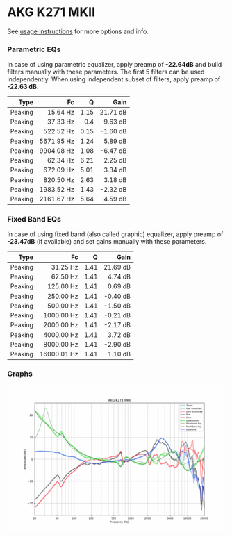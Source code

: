# AKG K271 MKII
See [usage instructions](https://github.com/jaakkopasanen/AutoEq#usage) for more options and info.

### Parametric EQs
In case of using parametric equalizer, apply preamp of **-22.64dB** and build filters manually
with these parameters. The first 5 filters can be used independently.
When using independent subset of filters, apply preamp of **-22.63 dB**.

| Type    | Fc         |    Q | Gain     |
|--------:|-----------:|-----:|---------:|
| Peaking | 15.64 Hz   | 1.15 | 21.71 dB |
| Peaking | 37.33 Hz   | 0.4  | 9.63 dB  |
| Peaking | 522.52 Hz  | 0.15 | -1.60 dB |
| Peaking | 5671.95 Hz | 1.24 | 5.89 dB  |
| Peaking | 9904.08 Hz | 1.08 | -6.47 dB |
| Peaking | 62.34 Hz   | 6.21 | 2.25 dB  |
| Peaking | 672.09 Hz  | 5.01 | -3.34 dB |
| Peaking | 820.50 Hz  | 2.63 | 3.18 dB  |
| Peaking | 1983.52 Hz | 1.43 | -2.32 dB |
| Peaking | 2161.67 Hz | 5.64 | 4.59 dB  |

### Fixed Band EQs
In case of using fixed band (also called graphic) equalizer, apply preamp of **-23.47dB**
(if available) and set gains manually with these parameters.

| Type    | Fc          |    Q | Gain     |
|--------:|------------:|-----:|---------:|
| Peaking | 31.25 Hz    | 1.41 | 21.69 dB |
| Peaking | 62.50 Hz    | 1.41 | 4.74 dB  |
| Peaking | 125.00 Hz   | 1.41 | 0.69 dB  |
| Peaking | 250.00 Hz   | 1.41 | -0.40 dB |
| Peaking | 500.00 Hz   | 1.41 | -1.50 dB |
| Peaking | 1000.00 Hz  | 1.41 | -0.21 dB |
| Peaking | 2000.00 Hz  | 1.41 | -2.17 dB |
| Peaking | 4000.00 Hz  | 1.41 | 3.72 dB  |
| Peaking | 8000.00 Hz  | 1.41 | -2.90 dB |
| Peaking | 16000.01 Hz | 1.41 | -1.10 dB |

### Graphs
![](./AKG%20K271%20MKII.png)